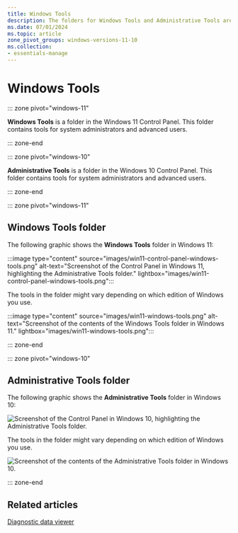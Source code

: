 ```yaml
---
title: Windows Tools
description: The folders for Windows Tools and Administrative Tools are folders in the Control Panel that contain tools for system administrators and advanced users.
ms.date: 07/01/2024
ms.topic: article
zone_pivot_groups: windows-versions-11-10
ms.collection:
- essentials-manage
---
```


# Windows Tools

::: zone pivot="windows-11"

**Windows Tools** is a folder in the Windows 11 Control Panel. This folder contains tools for system administrators and advanced users.

::: zone-end

::: zone pivot="windows-10"

**Administrative Tools** is a folder in the Windows 10 Control Panel. This folder contains tools for system administrators and advanced users.

::: zone-end

::: zone pivot="windows-11"

## Windows Tools folder

The following graphic shows the **Windows Tools** folder in Windows 11:

:::image type="content" source="images/win11-control-panel-windows-tools.png" alt-text="Screenshot of the Control Panel in Windows 11, highlighting the Administrative Tools folder." lightbox="images/win11-control-panel-windows-tools.png":::

The tools in the folder might vary depending on which edition of Windows you use.

:::image type="content" source="images/win11-windows-tools.png" alt-text="Screenshot of the contents of the Windows Tools folder in Windows 11." lightbox="images/win11-windows-tools.png":::

::: zone-end

::: zone pivot="windows-10"

## Administrative Tools folder

The following graphic shows the **Administrative Tools** folder in Windows 10:

![Screenshot of the Control Panel in Windows 10, highlighting the Administrative Tools folder.](images/admin-tools.png)

The tools in the folder might vary depending on which edition of Windows you use.

![Screenshot of the contents of the Administrative Tools folder in Windows 10.](images/admin-tools-folder.png)

::: zone-end

## Related articles

[Diagnostic data viewer](/windows/privacy/diagnostic-data-viewer-overview)
